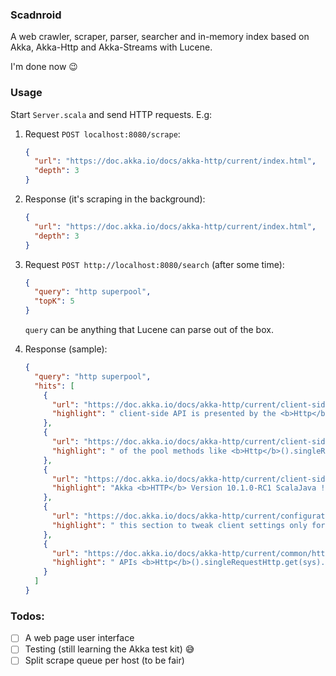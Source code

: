 ### Scadnroid

A web crawler, scraper, parser, searcher and in-memory index based on
Akka, Akka-Http and Akka-Streams with Lucene.

I'm done now :wink:

### Usage

Start `Server.scala` and send HTTP requests. E.g:

1. Request `POST localhost:8080/scrape`:
    ```json
    {
      "url": "https://doc.akka.io/docs/akka-http/current/index.html",
      "depth": 3
    }
    ```

2. Response (it's scraping in the background):
    ```json
    {
      "url": "https://doc.akka.io/docs/akka-http/current/index.html",
      "depth": 3
    }
    ```

3. Request `POST http://localhost:8080/search` (after some time):
    ```json
    {
      "query": "http superpool",
      "topK": 5
    }
    ```
    `query` can be anything that Lucene can parse out of the box.

4. Response (sample):
    ```json
    {
      "query": "http superpool",
      "hits": [
        {
          "url": "https://doc.akka.io/docs/akka-http/current/client-side/request-level.html",
          "highlight": " client-side API is presented by the <b>Http</b>().<b>superPool</b>(...)Http.get(system).<b>superPool</b>(...) method"
        },
        {
          "url": "https://doc.akka.io/docs/akka-http/current/client-side/client-transport.html",
          "highlight": " of the pool methods like <b>Http</b>().singleRequest, <b>Http</b>().<b>superPool</b>, or <b>Http</b>().cachedHostConnectionPool"
        },
        {
          "url": "https://doc.akka.io/docs/akka-http/current/client-side/client-https-support.html",
          "highlight": "Akka <b>HTTP</b> Version 10.1.0-RC1 ScalaJava ! Security Announcements ! 0. Release Notes 1. Introduction"
        },
        {
          "url": "https://doc.akka.io/docs/akka-http/current/configuration.html",
          "highlight": " this section to tweak client settings only for host connection pools APIs like `<b>Http</b>().<b>superPool</b>"
        },
        {
          "url": "https://doc.akka.io/docs/akka-http/current/common/http-model.html",
          "highlight": " APIs <b>Http</b>().singleRequestHttp.get(sys).singleRequest or <b>Http</b>().superPoolHttp.get(sys).<b>superPool</b>"
        }
      ]
    }
    ```

### Todos:
- [ ] A web page user interface
- [ ] Testing (still learning the Akka test kit) :sweat_smile:
- [ ] Split scrape queue per host (to be fair)
